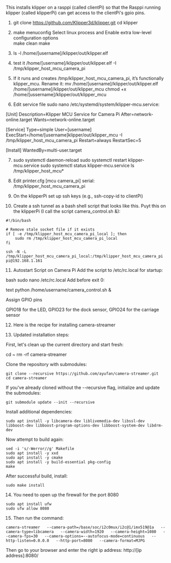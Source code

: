 This installs klipper on a rasppi (called clientPi) so that the Rasppi running klipper (called klipperPi) can get access to the clientPi's gpio pins. 

1. git clone https://github.com/Klipper3d/klipper.git
cd klipper

2. make menuconfig
Select linux process and Enable extra low-level configuration options   
make clean
make

4. ls -l /home/[username]/klipper/out/klipper.elf
5. test it /home/[username]/klipper/out/klipper.elf -I /tmp/klipper_host_mcu_camera_pi
6. If it runs and creates /tmp/klipper_host_mcu_camera_pi, it’s functionally klipper_mcu. Rename it: mv /home/[username]/klipper/out/klipper.elf /home/[username]/klipper/out/klipper_mcu
chmod +x /home/[ussername]/klipper/out/klipper_mcu
7. Edit service file sudo nano /etc/systemd/system/klipper-mcu.service:

[Unit]
Description=Klipper MCU Service for Camera Pi
After=network-online.target
Wants=network-online.target

[Service]
Type=simple
User=[username]
ExecStart=/home/[username]klipper/out/klipper_mcu -I /tmp/klipper_host_mcu_camera_pi
Restart=always
RestartSec=5

[Install]
WantedBy=multi-user.target

7. sudo systemctl daemon-reload
sudo systemctl restart klipper-mcu.service
sudo systemctl status klipper-mcu.service
ls /tmp/klipper_host_mcu*

8. Edit printer.cfg
[mcu camera_pi]
serial: /tmp/klipper_host_mcu_camera_pi

9. On the klipperPi set up ssh keys (e.g., ssh-copy-id to clientPi)
    
10. Create a ssh tunnel as a bash shell script that looks like this. Puyt this on the klipperPi (I call the script camera_control.sh &):
```
#!/bin/bash

# Remove stale socket file if it exists
if [ -e /tmp/klipper_host_mcu_camera_pi_local ]; then
    sudo rm /tmp/klipper_host_mcu_camera_pi_local
fi

ssh -N -L /tmp/klipper_host_mcu_camera_pi_local:/tmp/klipper_host_mcu_camera_pi pi@192.168.1.161
```
11. Autostart Script on Camera Pi
Add the script to /etc/rc.local for startup:

bash
sudo nano /etc/rc.local
Add before exit 0:

text
python /home/username/camera_control.sh &


Assign GPIO pins

GPIO18 for the LED, GPIO23 for the dock sensor, GPIO24 for the carriage sensor

12. Here is the recipe for installing camera-streamer

13. Updated installation steps:

First, let's clean up the current directory and start fresh:

cd ~
rm -rf camera-streamer

Clone the repository with submodules:
```
git clone --recursive https://github.com/ayufan/camera-streamer.git
cd camera-streamer
```
If you've already cloned without the --recursive flag, initialize and update the submodules:
```
git submodule update --init --recursive
```
Install additional dependencies:
```
sudo apt install -y libcamera-dev liblivemedia-dev libssl-dev libboost-dev libboost-program-options-dev libboost-system-dev libdrm-dev
```
Now attempt to build again:
```
sed -i 's/-Werror//g' Makefile
sudo apt install -y xxd
sudo apt install -y cmake
sudo apt install -y build-essential pkg-config
make
```
After successful build, install:
```
sudo make install
```
14. You need to open up the firewall for the port 8080

```
sudo apt install ufw
sudo ufw allow 8080
```

15. Then run the command:
```
camera-streamer   --camera-path=/base/soc/i2c0mux/i2c@1/imx519@1a   --camera-type=libcamera   --camera-width=1920   --camera-height=1080   --camera-fps=30   --camera-options=--autofocus-mode=continuous   --http-listen=0.0.0.0   --http-port=8080   --camera-format=MJPG
```
Then go to your browser and enter the right ip address:
http://[ip address]:8080/


